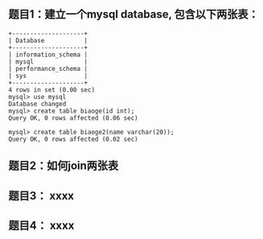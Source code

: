 ## 题目1：建立一个mysql database, 包含以下两张表：


```mysql> show databases;
+--------------------+
| Database           |
+--------------------+
| information_schema |
| mysql              |
| performance_schema |
| sys                |
+--------------------+
4 rows in set (0.00 sec)
mysql> use mysql
Database changed
mysql> create table biaoge(id int);
Query OK, 0 rows affected (0.06 sec)

mysql> create table biaoge2(name varchar(20));
Query OK, 0 rows affected (0.02 sec)
```
## 题目2：如何join两张表

## 题目3： xxxx

## 题目4： xxxx
